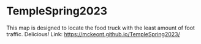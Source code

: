 # TempleSpring2023
This map is designed to locate the food truck with the least amount of foot traffic. Delicious!
Link: https://mckeont.github.io/TempleSpring2023/
